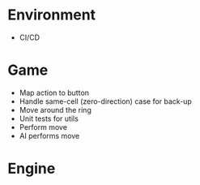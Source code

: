 # Environment

- CI/CD

# Game

- Map action to button
- Handle same-cell (zero-direction) case for back-up
- Move around the ring
- Unit tests for utils
- Perform move
- AI performs move

# Engine
